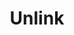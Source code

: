 ---
title: Unlink
tags: ["unlink"]
icon: unlink
svg: '<svg xmlns="http://www.w3.org/2000/svg" width="24" height="24" fill="none" viewBox="0 0 24 24" stroke-width="1.5" stroke-linecap="round" stroke-linejoin="round" stroke="currentColor"><path d="m15.988 13 3.902-3.902c1.437-1.437 1.485-3.718.107-5.095-1.377-1.378-3.658-1.33-5.095.107L11 8.012M3 9h1.5M9 4.5V3m12 12h-1.5M15 19.5V21m-2-5.038-3.892 3.88c-1.432 1.43-3.64 1.615-5.082.107-1.442-1.507-1.326-3.639.107-5.068L8.025 11"/></svg>'
---